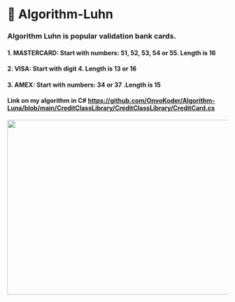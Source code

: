 # 🧪 Algorithm-Luhn

### Algorithm Luhn is popular validation bank cards.

#### 1. MASTERCARD: Start with numbers: 51, 52, 53, 54 or 55. Length is 16 
#### 2. VISA: Start with  digit 4. Length is 13 or 16
#### 3. AMEX: Start with  numbers: 34 or 37 .Length is  15
#### Link on my algorithm in C# https://github.com/OnvoKoder/Algorithm-Luna/blob/main/CreditClassLibrary/CreditClassLibrary/CreditCard.cs
<img src="https://user-images.githubusercontent.com/65452318/264445221-bae07261-3fa9-4479-9afd-547f6b7344fd.png" width="1400" height="400"/>
